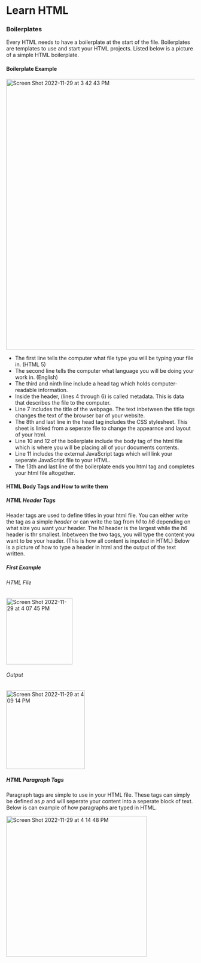 # Learn HTML

### Boilerplates

Every HTML needs to have a boilerplate at the start of the file. Boilerplates are templates to use and start your HTML projects. Listed below is a picture of a simple HTML boilerplate. 

#### Boilerplate Example

<img width="721" alt="Screen Shot 2022-11-29 at 3 42 43 PM" src="https://user-images.githubusercontent.com/70455640/204654362-474626ec-03e0-48c4-a6c3-fd16d8fb41ba.png">

* The first line tells the computer what file type you will be typing your file in. (HTML 5)
* The second line tells the computer what language you will be doing your work in. (English)
* The third and ninth line include a head tag which holds computer-readable information. 
* Inside the header, (lines 4 through 6) is called metadata. This is data that describes the file to the computer.
* Line 7 includes the title of the webpage. The text inbetween the title tags changes the text of the browser bar of your website. 
* The 8th and last line in the head tag includes the CSS stylesheet. This sheet is linked from a seperate file to change the appearnce and layout of your html. 
* Line 10 and 12 of the boilerplate include the body tag of the html file which is where you will be placing all of your documents contents.
* Line 11 includes the external JavaScript tags which will link your seperate JavaScript file to your HTML. 
* The 13th and last line of the boilerplate ends you html tag and completes your html file altogether. 

#### HTML Body Tags and How to write them


##### HTML Header Tags

Header tags are used to define titles in your html file. You can either write the tag as a simple _header_ or can write the tag from _h1_ to _h6_ depending on what size you want your header. The _h1_ header is the largest while the _h6_ header is thr smallest. Inbetween the two tags, you will type the content you want to be your header. (This is how all content is inputed in HTML) Below is a picture of how to type a header in html and the output of the text written. 

##### First Example
###### HTML File
<img width="177" alt="Screen Shot 2022-11-29 at 4 07 45 PM" src="https://user-images.githubusercontent.com/70455640/204659080-0a66286f-163f-413a-ac80-c6d270084de5.png">


###### Output
<img width="210" alt="Screen Shot 2022-11-29 at 4 09 14 PM" src="https://user-images.githubusercontent.com/70455640/204659245-b3545c9b-a8b0-4cfa-9455-b9cf896c4deb.png">

##### HTML Paragraph Tags

Paragraph tags are simple to use in your HTML file. These tags can simply be defined as _p_ and will seperate your content into a seperate block of text. Below is can example of how paragraphs are typed in HTML. 

<img width="375" alt="Screen Shot 2022-11-29 at 4 14 48 PM" src="https://user-images.githubusercontent.com/70455640/204660069-3d894b2c-b640-4727-ad01-33de2e42c245.png">
















